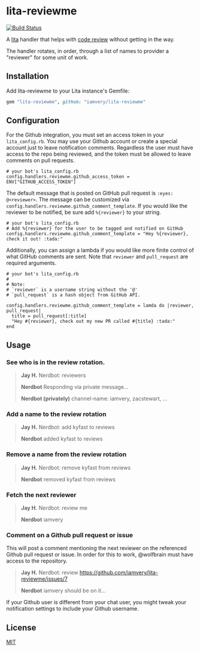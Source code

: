 # lita-reviewme
[![Build Status](https://travis-ci.org/iamvery/lita-reviewme.svg?branch=master)](https://travis-ci.org/iamvery/lita-reviewme)

A [lita](https://www.lita.io/) handler that helps with [code review](http://en.wikipedia.org/wiki/Code_review)
without getting in the way.

The handler rotates, in order, through a list of names to provider a "reviewer"
for some unit of work.

## Installation

Add lita-reviewme to your Lita instance's Gemfile:

``` ruby
gem "lita-reviewme", github: "iamvery/lita-reviewme"
```

## Configuration

For the Github integration, you must set an access token in your `lita_config.rb`.
You may use your Github account or create a special account just to leave notification comments.
Regardless the user must have access to the repo being reviewed, and the token must be allowed to leave comments on pull requests.

```
# your bot's lita_config.rb
config.handlers.reviewme.github_access_token = ENV["GITHUB_ACCESS_TOKEN"]
```

The default message that is posted on GitHub pull request is `:eyes: @<reviewer>`.
The message can be customized via `config.handlers.reviewme.github_comment_template`.
If you would like the reviewer to be notified, be sure add `%{reviewer}` to your string.

```
# your bot's lita_config.rb
# Add %{reviewer} for the user to be tagged and notified on GitHub
config.handlers.reviewme.github_comment_template = "Hey %{reviewer}, check it out! :tada:"
```

Additionally, you can assign a lambda if you would like more finite control of what GitHub comments are sent.
Note that `reviewer` and `pull_request` are required arguments.

```
# your bot's lita_config.rb
#
# Note:
# `reviewer` is a username string without the '@'
# `pull_request` is a hash object from GitHub API.

config.handlers.reviewme.github_comment_template = lamda do |reviewer, pull_request|
  title = pull_request[:title]
  "Hey #{reviewer}, check out my new PR called #{title} :tada:"
end
```

## Usage

### See who is in the review rotation.

> **Jay H.** Nerdbot: reviewers
>
> **Nerdbot** Responding via private message...
>
> **Nerdbot (privately)** channel-name: iamvery, zacstewart, ...

### Add a name to the review rotation

> **Jay H.** Nerdbot: add kyfast to reviews
>
> **Nerdbot** added kyfast to reviews

### Remove a name from the review rotation

> **Jay H.** Nerdbot: remove kyfast from reviews
>
> **Nerdbot** removed kyfast from reviews

### Fetch the next reviewer

> **Jay H.** Nerdbot: review me
>
> **Nerdbot** iamvery

### Comment on a Github pull request or issue
This will post a comment mentioning the next reviewer on the referenced Github
pull request or issue. In order for this to work, @wolfbrain must have access
to the repository.

> **Jay H.** Nerdbot: review https://github.com/iamvery/lita-reviewme/issues/7
>
> **Nerdbot** iamvery should be on it...

If your Github user is different from your chat user, you might tweak your notification settings to include your Github username.

## License

[MIT](http://opensource.org/licenses/MIT)
